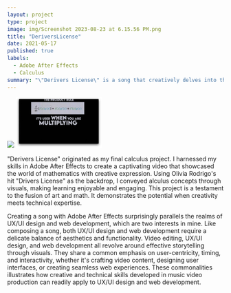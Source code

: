 ```yaml
---
layout: project
type: project
image: img/Screenshot 2023-08-23 at 6.15.56 PM.png
title: "DeriversLicense"
date: 2021-05-17
published: true
labels:
  - Adobe After Effects
  - Calculus
summary: "\"Derivers License\" is a song that creatively delves into the topic of calculus derivatives. It was composed and directed by me, Shedrick Ulibas, and cleverly uses the melody of Olivia Rodrigo's hit song \"Drivers License\" to explore mathematical concepts, making it a unique and educational adaptation."
---
```



<div class="text-center p-4">
  <img width="200px" src="../img/derivers-license-1.png" class="img-thumbnail" >
  <img width="200px" src="../img/derivers-license-2.png" class="img-thumbnail" >
</div>

"Derivers License" originated as my final calculus project. I harnessed my skills in Adobe After Effects to create a captivating video that showcased the world of mathematics with creative expression. Using Olivia Rodrigo's hit "Drivers License" as the backdrop, I conveyed alculus concepts through visuals, making learning enjoyable and engaging. This project is a testament to the fusion of art and math. It demonstrates the potential when creativity meets technical expertise.

Creating a song with Adobe After Effects surprisingly parallels the realms of UX/UI design and web development, which are two interests in mine. Like composing a song, both UX/UI design and web development require a delicate balance of aesthetics and functionality. Video editing, UX/UI design, and web development all revolve around effective storytelling through visuals. They share a common emphasis on user-centricity, timing, and interactivity, whether it's crafting video content, designing user interfaces, or creating seamless web experiences. These commonalities illustrates how creative and technical skills developed in music video production can readily apply to UX/UI design and web development.
